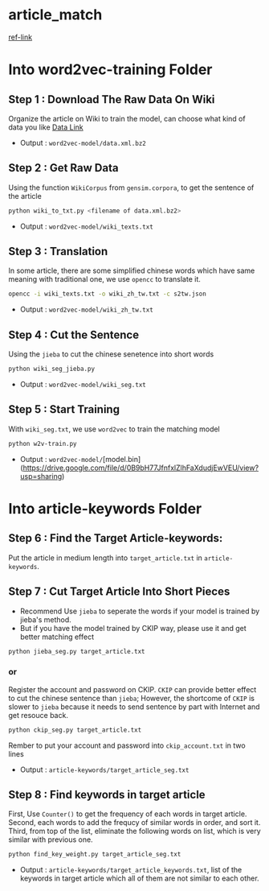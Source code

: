 # article_match

[ref-link](http://zake7749.github.io/2016/08/28/word2vec-with-gensim/)

# Into word2vec-training Folder

## Step 1 : Download The Raw Data On Wiki 
Organize the article on Wiki to train the model, can choose what kind of data you like [Data Link](https://dumps.wikimedia.org/zhwiki/20160820/zhwiki-20160820-pages-articles.xml.bz2)
* Output : `word2vec-model/data.xml.bz2`

## Step 2 : Get Raw Data
Using the function `WikiCorpus` from `gensim.corpora`, to get the sentence of the article
```sh
python wiki_to_txt.py <filename of data.xml.bz2>
```
* Output : `word2vec-model/wiki_texts.txt`

## Step 3 : Translation
In some article, there are some simplified chinese words which have same meaning with traditional one, we use `opencc` to translate it.
```sh
opencc -i wiki_texts.txt -o wiki_zh_tw.txt -c s2tw.json
```
* Output :  `word2vec-model/wiki_zh_tw.txt`

## Step 4 : Cut the Sentence
Using the `jieba` to cut the chinese senetence into short words
```sh
python wiki_seg_jieba.py
```
* Output : `word2vec-model/wiki_seg.txt`

## Step 5 : Start Training
With `wiki_seg.txt`, we use `word2vec` to train the matching model
```sh
python w2v-train.py
```
* Output : `word2vec-model/`[model.bin] (https://drive.google.com/file/d/0B9bH77JfnfxlZlhFaXdudjEwVEU/view?usp=sharing)

# Into article-keywords Folder

## Step 6 : Find the Target Article-keywords:
Put the article in  medium length into `target_article.txt` in `article-keywords`. 

## Step 7 : Cut Target Article Into Short Pieces
* Recommend Use `jieba` to seperate the words if your model is trained by jieba's method.
* But if you have the model trained by CKIP way, please use it and get better matching effect
```sh
python jieba_seg.py target_article.txt
```
### or 
Register the account and password on CKIP. `CKIP` can provide better effect to cut the chinese sentence than `jieba`; However, the shortcome of `CKIP` is slower to `jieba` because it needs to send sentence by part with Internet and get resouce back. 
```sh
python ckip_seg.py target_article.txt
```
Rember to put your account and password into `ckip_account.txt` in two lines


* Output : `article-keywords/target_article_seg.txt`

## Step 8 : Find keywords in target article
First, Use `Counter()` to get the frequency of each words in target article. Second, each words to add the frequcy of similar words in order, and sort it. Third, from top of the list, eliminate the following words on list, which is very similar with previous one.
```sh
python find_key_weight.py target_article_seg.txt
```
* Output : `article-keywords/target_article_keywords.txt`, list of the keywords in target article which all of them are not similar to each other.



